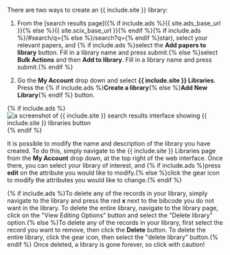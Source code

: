 There are two ways to create an {{ include.site }} library:

  1. From the [search results page]({% if include.ads %}{{ site.ads_base_url }}{% else %}{{ site.scix_base_url }}{% endif %}{% if include.ads %}/#search/q={% else %}/search?q={% endif %}star), select your relevant papers, and {% if include.ads %}select the **Add papers to library** button. Fill in a library name and press submit.{% else %}select **Bulk Actions** and then **Add to library**. Fill in a library name and press submit.{% endif %}

  2. Go the **My Account** drop down and select **{{ include.site }} Libraries**. Press the {% if include.ads %}**Create a library**{% else %}**Add New Library**{% endif %} button.

{% if include.ads %}<img class="img-responsive" src="{{ site.baseurl }}/help/img/library_screenshot.png" alt="a screenshot of {{ include.site }} search results interface showing {{ include.site }} libraries button"/>{% endif %}

It is possible to modify the name and description of the library you have created. To do this, simply navigate to the {{ include.site }} Libraries page from the **My Account** drop down, at the top right of the web interface. Once there, you can select your library of interest, and {% if include.ads %}press **edit** on the attribute you would like to modify.{% else %}click the gear icon to modify the attributes you would like to change.{% endif %}

{% if include.ads %}To delete any of the records in your library, simply navigate to the library and press the red **x** next to the bibcode you do not want in the library.  To delete the entire library, navigate to the library page, click on the "View Editing Options" button and select the "Delete library" option.{% else %}To delete any of the records in your library, first select the record you want to remove, then click the **Delete** button.  To delete the entire library, click the gear icon, then select the "delete library" button.{% endif %}  Once deleted, a library is gone forever, so click with caution!
